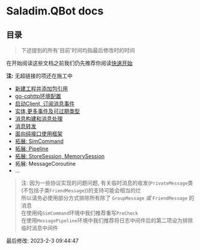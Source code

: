 # Saladim.QBot docs

## 目录

> 下述提到的所有'目前'时间均指最后修改时的时间

在开始阅读这些文档之前我们仍先推荐你阅读[快速开始](../fast-start/fast-start.md)


**注:** 无超链接的项还在施工中

- [新建工程并添加包引用](./new-and-add-ref.md)
- [go-cqhttp环境配置](./env-config.md)
- [启动Client, 订阅消息事件](./start-client-and-sub.md)
- [实体,更多事件及可过期类型](./entity-msg-and-expirable.md)
- [消息构建和消息处理](./msg-action.md)
- [消息转发](./forward-msg.md)
- [面向纯接口使用框架](./use-interface.md)
- [拓展: SimCommand](./sim-cmd.md)
- [拓展: Pipeline](./pipeline.md)
- [拓展: StoreSession, MemorySession](./session-services.md)
- 拓展: MessageCoroutine
- ...

> 注: 因为一些协议实现的问题问题, 有关临时消息的收发(`PrivateMessage`类(不包括子类`FriendMessage`))的支持可能会相当的烂  
> 所以请务必使用部分方式排除所有除了 `GroupMessage` *或* `FriendMessage` 的消息  
> 在使用纯`SimCommand`环境中我们推荐重写`PreCheck`  
> 在使用`MessagePipeline`环境中我们推荐将日志中间件后的第二项设为排除临时消息中间件

最后修改: 2023-2-3 09:44:47
